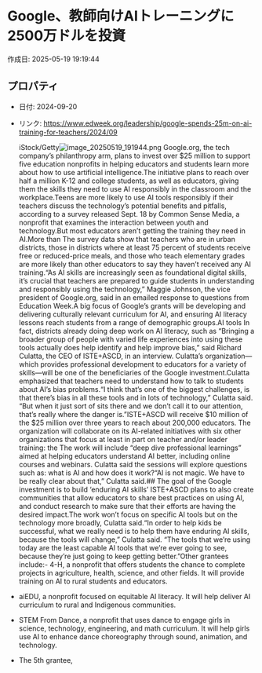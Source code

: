 # Google、教師向けAIトレーニングに2500万ドルを投資

作成日: 2025-05-19 19:19:44

## プロパティ

- 日付: 2024-09-20
- リンク: https://www.edweek.org/leadership/google-spends-25m-on-ai-training-for-teachers/2024/09

    iStock/Getty![image_20250519_191944.png](../assets/image_20250519_191944.png)
Google.org, the tech company’s philanthropy arm, plans to invest over $25 million to support five education nonprofits in helping educators and students learn more about how to use artificial intelligence.The initiative plans to reach over half a million K-12 and college students, as well as educators, giving them the skills they need to use AI responsibly in the classroom and the workplace.Teens are more likely to use AI tools responsibly if their teachers discuss the technology’s potential benefits and pitfalls, according to a survey released Sept. 18 by Common Sense Media, a nonprofit that examines the interaction between youth and technology.But most educators aren’t getting the training they need in AI.More than The survey data show that teachers who are in urban districts, those in districts where at least 75 percent of students receive free or reduced-price meals, and those who teach elementary grades are more likely than other educators to say they haven’t received any AI training.“As AI skills are increasingly seen as foundational digital skills, it’s crucial that teachers are prepared to guide students in understanding and responsibly using the technology,” Maggie Johnson, the vice president of Google.org, said in an emailed response to questions from Education Week.A big focus of Google’s grants will be developing and delivering culturally relevant curriculum for AI, and ensuring AI literacy lessons reach students from a range of demographic groups.AI tools In fact, districts already doing deep work on AI literacy, such as “Bringing a broader group of people with varied life experiences into using these tools actually does help identify and help improve bias,” said Richard Culatta, the CEO of ISTE+ASCD, in an interview. Culatta’s organization—which provides professional development to educators for a variety of skills—will be one of the beneficiaries of the Google investment.Culatta emphasized that teachers need to understand how to talk to students about AI’s bias problems.“I think that’s one of the biggest challenges, is that there’s bias in all these tools and in lots of technology,” Culatta said. “But when it just sort of sits there and we don’t call it to our attention, that’s really where the danger is.”ISTE+ASCD will receive $10 million of the $25 million over three years to reach about 200,000 educators. The organization will collaborate on its AI-related initiatives with six other organizations that focus at least in part on teacher and/or leader training: the The work will include “deep dive professional learnings” aimed at helping educators understand AI better, including online courses and webinars. Culatta said the sessions will explore questions such as: what is AI and how does it work?“AI is not magic. We have to be really clear about that,” Culatta said.## The goal of the Google investment is to build ‘enduring AI skills’
ISTE+ASCD plans to also create communities that allow educators to share best practices on using AI, and conduct research to make sure that their efforts are having the desired impact.The work won’t focus on specific AI tools but on the technology more broadly, Culatta said.“In order to help kids be successful, what we really need is to help them have enduring AI skills, because the tools will change,” Culatta said. “The tools that we’re using today are the least capable AI tools that we’re ever going to see, because they’re just going to keep getting better.”Other grantees include:- 4-H, a nonprofit that offers students the chance to complete projects in agriculture, health, science, and other fields. It will provide training on AI to rural students and educators.
- aiEDU, a nonprofit focused on equitable AI literacy. It will help deliver AI curriculum to rural and Indigenous communities.
- STEM From Dance, a nonprofit that uses dance to engage girls in science, technology, engineering, and math curriculum. It will help girls use AI to enhance dance choreography through sound, animation, and technology.
- The 5th grantee, 
